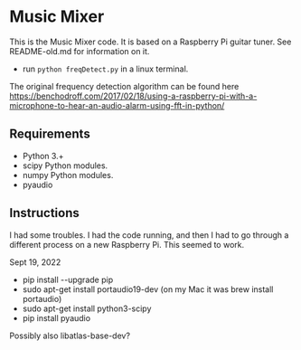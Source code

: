 # Music Mixer 


This is the Music Mixer code. It is based on a Raspberry Pi guitar tuner.
See README-old.md for information on it.


- run `python freqDetect.py` in a linux terminal.

The original frequency detection algorithm can be found here https://benchodroff.com/2017/02/18/using-a-raspberry-pi-with-a-microphone-to-hear-an-audio-alarm-using-fft-in-python/



## Requirements
* Python 3.+
* scipy Python modules. 
* numpy Python modules.
* pyaudio

## Instructions 

I had some troubles. I had the code running, and then I had to go through 
a different process on a new Raspberry Pi. This seemed to work.

Sept 19, 2022

- pip install --upgrade pip
- sudo apt-get install portaudio19-dev
(on my Mac it was brew install portaudio)
- sudo apt-get install python3-scipy
- pip install pyaudio

Possibly also libatlas-base-dev?



